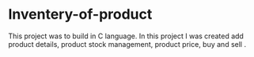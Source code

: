 # Inventery-of-product
This project  was to build in C language. In this project I was created add product details, product stock management, product price, buy and sell .
